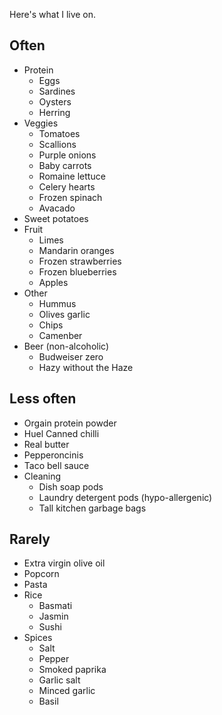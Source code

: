 Here's what I live on.
## Often

- Protein
	- Eggs
	- Sardines
	- Oysters
	- Herring
- Veggies
	- Tomatoes
	- Scallions
	- Purple onions
	- Baby carrots
	- Romaine lettuce
	- Celery hearts
	- Frozen spinach
	- Avacado
- Sweet potatoes
- Fruit
	- Limes
	- Mandarin oranges
	- Frozen strawberries
	- Frozen blueberries
	- Apples
- Other
	- Hummus
	- Olives garlic
	- Chips
	- Camenber
- Beer (non-alcoholic)
	- Budweiser zero
	- Hazy without the Haze
## Less often

- Orgain protein powder
- Huel
Canned chilli
- Real butter
- Pepperoncinis
- Taco bell sauce
- Cleaning
	- Dish soap pods
	- Laundry detergent pods (hypo-allergenic)
	- Tall kitchen garbage bags

## Rarely

- Extra virgin olive oil
- Popcorn
- Pasta
- Rice
	- Basmati
	- Jasmin
	- Sushi
- Spices
	- Salt
	- Pepper
	- Smoked paprika
	- Garlic salt
	- Minced garlic
	- Basil